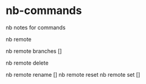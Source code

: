 # nb-commands

nb notes for commands

nb remote

nb remote branches [<url>]

nb remote delete <branch-name>

nb remote rename [<branch-name>] <name>
nb remote reset <branch-name>
nb remote set <url> [<branch-name>]

